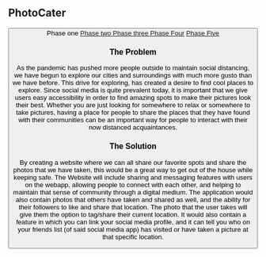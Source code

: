 ## PhotoCater 

<button name=button onclick="https://bryanhuynh.github.io/CPSC-481-Project">Phase one</a>    <a href="https://bryanhuynh.github.io/CPSC-481-Project/Site/stage2">Phase two </a>    <a href="https://bryanhuynh.github.io/CPSC-481-Project/Site/stage3">Phase three </a>    <a href="https://bryanhuynh.github.io/CPSC-481-Project/Site/stage4">Phase Four</a>    <a href="https://bryanhuynh.github.io/CPSC-481-Project/Site/stage5">Phase Five</a>


  

### The Problem

As the pandemic has pushed more people outside to maintain social distancing, we have begun to explore our cities and surroundings with much more gusto than we have before. This drive for exploring, has created a desire to find cool places to explore. Since social media is quite prevalent today, it is important that we give users easy accessibility in order to find amazing spots to make their pictures look their best. Whether you are just looking for somewhere to relax or somewhere to take pictures, having a place for people to share the places that they have found with their communities can be an important way for people to interact with their now distanced acquaintances.

### The Solution

By creating a website where we can all share our favorite spots and share the photos that we have taken, this would be a great way to get out of the house while keeping safe. The Website will include sharing and messaging features with users on the webapp, allowing people to connect with each other, and helping to maintain that sense of community through a digital medium. The application would also contain photos that others have taken and shared as well, and the ability for their followers to like and share that location. The photo that the user takes will give them the option to tag/share their current location.  It would also contain a feature in which you can link your social media profile, and it can tell you who on your friends list (of said social media app) has visited or have taken a picture at that specific location.  

